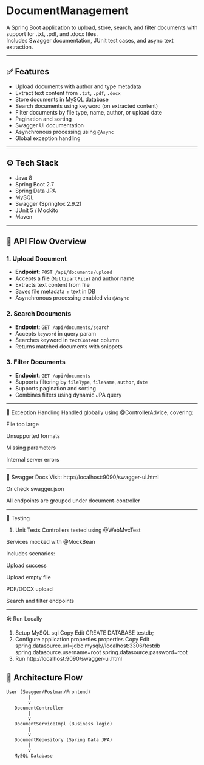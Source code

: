 # DocumentManagement
A Spring Boot application to upload, store, search, and filter documents with support for .txt, .pdf, and .docx files.  
Includes Swagger documentation, JUnit test cases, and async text extraction.

---

## ✅ Features

- Upload documents with author and type metadata
- Extract text content from `.txt`, `.pdf`, `.docx`
- Store documents in MySQL database
- Search documents using keyword (on extracted content)
- Filter documents by file type, name, author, or upload date
- Pagination and sorting
- Swagger UI documentation
- Asynchronous processing using `@Async`
- Global exception handling

---

## ⚙️ Tech Stack

- Java 8
- Spring Boot 2.7
- Spring Data JPA
- MySQL
- Swagger (Springfox 2.9.2)
- JUnit 5 / Mockito
- Maven

---

## 🚀 API Flow Overview

### 1. **Upload Document**
- **Endpoint**: `POST /api/documents/upload`
- Accepts a file (`MultipartFile`) and author name
- Extracts text content from file
- Saves file metadata + text in DB
- Asynchronous processing enabled via `@Async`

### 2. **Search Documents**
- **Endpoint**: `GET /api/documents/search`
- Accepts `keyword` in query param
- Searches keyword in `textContent` column
- Returns matched documents with snippets

### 3. **Filter Documents**
- **Endpoint**: `GET /api/documents`
- Supports filtering by `fileType`, `fileName`, `author`, `date`
- Supports pagination and sorting
- Combines filters using dynamic JPA query

---

🔐 Exception Handling
Handled globally using @ControllerAdvice, covering:

File too large

Unsupported formats

Missing parameters

Internal server errors

---

📘 Swagger Docs
Visit: http://localhost:9090/swagger-ui.html

Or check swagger.json

All endpoints are grouped under document-controller

---

🧪 Testing
1. Unit Tests
Controllers tested using @WebMvcTest

Services mocked with @MockBean

Includes scenarios:

Upload success

Upload empty file

PDF/DOCX upload

Search and filter endpoints

---

🛠️ Run Locally
1. Setup MySQL
sql
Copy
Edit
CREATE DATABASE testdb;
2. Configure application.properties
properties
Copy
Edit
spring.datasource.url=jdbc:mysql://localhost:3306/testdb
spring.datasource.username=root
spring.datasource.password=root
3. Run
http://localhost:9090/swagger-ui.html

## 🧩 Architecture Flow

```plaintext
User (Swagger/Postman/Frontend)
        |
        v
   DocumentController
        |
        v
   DocumentServiceImpl (Business logic)
        |
        v
   DocumentRepository (Spring Data JPA)
        |
        v
   MySQL Database 